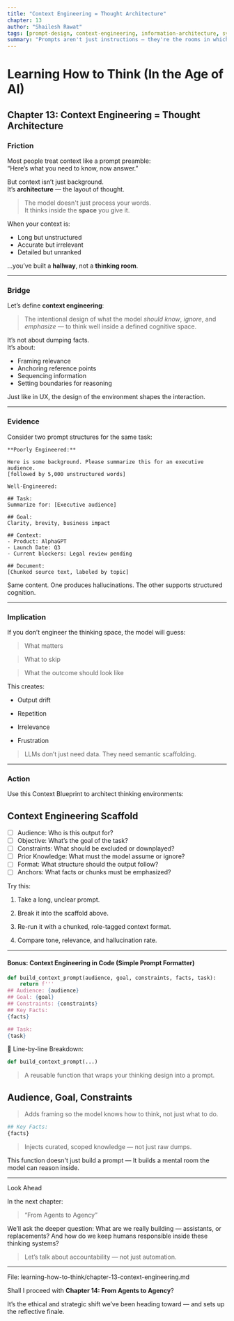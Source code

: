 ```yaml
---
title: "Context Engineering = Thought Architecture"
chapter: 13
author: "Shailesh Rawat"
tags: [prompt-design, context-engineering, information-architecture, system-thinking]
summary: "Prompts aren't just instructions — they're the rooms in which AI thinks. This chapter explores how to design context like an architect: with space, structure, and semantic flow."
---
```


# Learning How to Think (In the Age of AI)

## Chapter 13: Context Engineering = Thought Architecture

### Friction

Most people treat context like a prompt preamble:  
“Here’s what you need to know, now answer.”

But context isn’t just background.  
It’s **architecture** — the layout of thought.

> The model doesn't just process your words.  
> It thinks inside the **space** you give it.

When your context is:
- Long but unstructured  
- Accurate but irrelevant  
- Detailed but unranked

…you’ve built a **hallway**, not a **thinking room**.

---

### Bridge

Let’s define **context engineering**:

> The intentional design of what the model *should know*, *ignore*, and *emphasize* — to think well inside a defined cognitive space.

It’s not about dumping facts.  
It’s about:
- Framing relevance  
- Anchoring reference points  
- Sequencing information  
- Setting boundaries for reasoning

Just like in UX, the design of the environment shapes the interaction.

---

### Evidence

Consider two prompt structures for the same task:

```text
**Poorly Engineered:**

Here is some background. Please summarize this for an executive audience.
[followed by 5,000 unstructured words]
```
```text
Well-Engineered:

## Task:
Summarize for: [Executive audience]

## Goal:
Clarity, brevity, business impact

## Context:
- Product: AlphaGPT
- Launch Date: Q3
- Current blockers: Legal review pending

## Document:
[Chunked source text, labeled by topic]
```

Same content.
One produces hallucinations.
The other supports structured cognition.


---

### Implication

If you don’t engineer the thinking space, the model will guess:

> What matters

> What to skip

> What the outcome should look like


This creates:

- Output drift

- Repetition

- Irrelevance

- Frustration


> LLMs don’t just need data.
They need semantic scaffolding.




---

### Action

Use this Context Blueprint to architect thinking environments:

## Context Engineering Scaffold

- [ ] Audience: Who is this output for?
- [ ] Objective: What’s the goal of the task?
- [ ] Constraints: What should be excluded or downplayed?
- [ ] Prior Knowledge: What must the model assume or ignore?
- [ ] Format: What structure should the output follow?
- [ ] Anchors: What facts or chunks must be emphasized?

Try this:

1. Take a long, unclear prompt.


2. Break it into the scaffold above.


3. Re-run it with a chunked, role-tagged context format.


4. Compare tone, relevance, and hallucination rate.




---

#### Bonus: Context Engineering in Code (Simple Prompt Formatter)

```python
def build_context_prompt(audience, goal, constraints, facts, task):
    return f'''
## Audience: {audience}
## Goal: {goal}
## Constraints: {constraints}
## Key Facts:
{facts}

## Task:
{task}
```

🧠 Line-by-line Breakdown:

```python
def build_context_prompt(...)
```

> A reusable function that wraps your thinking design into a prompt.



## Audience, Goal, Constraints

> Adds framing so the model knows how to think, not just what to do.

```python
## Key Facts:
{facts}
```

> Injects curated, scoped knowledge — not just raw dumps.



This function doesn't just build a prompt —
It builds a mental room the model can reason inside.


---

Look Ahead

In the next chapter:

> “From Agents to Agency”



We’ll ask the deeper question: What are we really building — assistants, or replacements?
And how do we keep humans responsible inside these thinking systems?

> Let’s talk about accountability — not just automation.




---

File: learning-how-to-think/chapter-13-context-engineering.md

Shall I proceed with **Chapter 14: From Agents to Agency**?

It’s the ethical and strategic shift we’ve been heading toward — and sets up the reflective finale.

